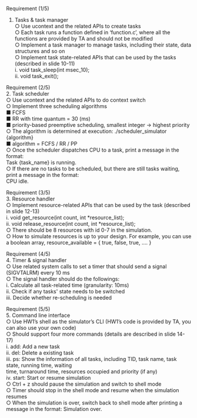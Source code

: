 Requirement (1/5)  
1. Tasks & task manager  
○ Use ucontext and the related APIs to create tasks  
○ Each task runs a function defined in ‘function.c’, where all the functions are provided by TA and
should not be modified  
○ Implement a task manager to manage tasks, including their state, data structures and so on  
○ Implement task state-related APIs that can be used by the tasks (described in slide 10-11)  
i. void task_sleep(int msec_10);  
ii. void task_exit();  
  
Requirement (2/5)  
2. Task scheduler  
○ Use ucontext and the related APIs to do context switch  
○ Implement three scheduling algorithms  
■ FCFS  
■ RR with time quantum = 30 (ms)  
■ priority-based preemptive scheduling, smallest integer → highest priority  
○ The algorithm is determined at execution: ./scheduler_simulator {algorithm}  
■ algorithm = FCFS / RR / PP  
○ Once the scheduler dispatches CPU to a task, print a message in the format:  
Task {task_name} is running.  
○ If there are no tasks to be scheduled, but there are still tasks waiting, print a message in the format:  
CPU idle.  
  
Requirement (3/5)  
3. Resource handler  
○ Implement resource-related APIs that can be used by the task (described in slide 12-13)  
i. void get_resource(int count, int *resource_list);  
ii. void release_resource(int count, int *resource_list);  
○ There should be 8 resources with id 0-7 in the simulation.  
○ How to simulate resources is up to your design. For example, you can use a boolean array,
resource_available = { true, false, true, .... }  
  
Requirement (4/5)  
4. Timer & signal handler  
○ Use related system calls to set a timer that should send a signal (SIGVTALRM) every 10 ms  
○ The signal handler should do the followings:  
i. Calculate all task-related time (granularity: 10ms)  
ii. Check if any tasks' state needs to be switched  
iii. Decide whether re-scheduling is needed  
  
Requirement (5/5)  
5. Command line interface  
○ Use HW1’s shell as the simulator’s CLI (HW1’s code is provided by TA, you can also use your own
code)  
○ Should support four more commands (details are described in slide 14-17)  
i. add: Add a new task  
ii. del: Delete a existing task  
iii. ps: Show the information of all tasks, including TID, task name, task state, running time, waiting  
time, turnaround time, resources occupied and priority (if any)  
iv. start: Start or resume simulation  
○ Ctrl + z should pause the simulation and switch to shell mode  
○ Timer should stop in the shell mode and resume when the simulation resumes  
○ When the simulation is over, switch back to shell mode after printing a message in the format:
Simulation over.  
